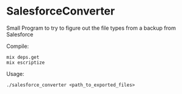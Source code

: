 # SalesforceConverter

Small Program to try to figure out the file types from a backup from Salesforce

Compile:
```
mix deps.get
mix escriptize
```

Usage:
```
./salesforce_converter <path_to_exported_files>
```
